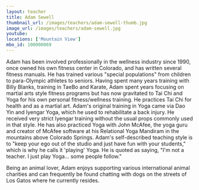 ```yaml
---
layout: teacher
title: Adam Sewell
thumbnail_url: /images/teachers/adam-sewell-thumb.jpg
image_url: /images/teachers/adam-sewell.jpg
youtube:
locations: ['Mountain View']
mbo_id: 100000069
---
```


Adam has been involved professionally in the wellness industry since 1990, once owned his own fitness center in Colorado, and has written several fitness manuals. He has trained various "special populations" from children to para-Olympic athletes to seniors. Having spent many years training with Billy Blanks, training in TaeBo and Karate, Adam spent years focusing on martial arts style fitness programs but has now gravitated to Tai Chi and Yoga for his own personal fitness/wellness training. He practices Tai Chi for health and as a martial art. Adam's original training in Yoga came via Dao Yin and Iyengar Yoga, which he used to rehabilitate a back injury. He received very strict Iyengar training without the usual props commonly used in that style. He has also practiced Yoga with John McAfee, the yoga guru and creator of McAfee software at his Relational Yoga Mandiram in the mountains above Colorado Springs. Adam's self-described teaching style is to "keep your ego out of the studio and just have fun with your students," which is why he calls it 'playing' Yoga. He is quoted as saying, "I'm not a teacher. I just play Yoga... some people follow."

Being an animal lover, Adam enjoys supporting various international animal charities and can frequently be found chatting with dogs on the streets of Los Gatos where he currently resides.